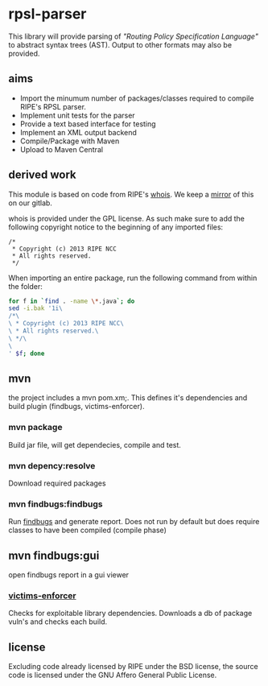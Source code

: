 # rpsl-parser
This library will provide parsing of _"Routing Policy Specification Language"_ to  abstract syntax trees (AST). Output to other formats may also be provided.

## aims
 + Import the minumum number of packages/classes required to compile RIPE's RPSL parser.
 + Implement unit tests for the parser
 + Provide a text based interface for testing
 + Implement an XML output backend
 + Compile/Package with Maven
 + Upload to Maven Central

## derived work
This module is based on code from RIPE's [whois](https://github.com/RIPE-NCC/whois). We keep a [mirror](https://gitlab.cecs.anu.edu.au/abn-comp3100/ripe-whois-client) of this on our gitlab.

whois is provided under the GPL license. As such make sure to add the following copyright notice to the beginning of any imported files:

    /*
     * Copyright (c) 2013 RIPE NCC
     * All rights reserved.
     */

When importing an entire package, run the following command from within the folder:

```bash
for f in `find . -name \*.java`; do                                                       ⏎
sed -i.bak '1i\
/*\
\ * Copyright (c) 2013 RIPE NCC\
\ * All rights reserved.\
\ */\
\
' $f; done
```

## mvn
the project includes a mvn pom.xm;. This defines it's dependencies and build plugin (findbugs, victims-enforcer).

### mvn package
Build jar file, will get dependecies, compile and test.

### mvn depency:resolve
Download required packages

### mvn findbugs:findbugs
Run [findbugs](https://github.com/h3xstream/find-sec-bugs/wiki/Maven-configuration) and generate report. Does not run by default but does require classes to have been compiled (compile phase)

## mvn findbugs:gui
open findbugs report in a gui viewer

### [victims-enforcer](https://github.com/victims/victims-enforcer)
Checks for exploitable library dependencies. Downloads a db of package vuln's and checks each build.

## license
Excluding code already licensed by RIPE under the BSD license, the source code is licensed under the GNU Affero General Public License.
